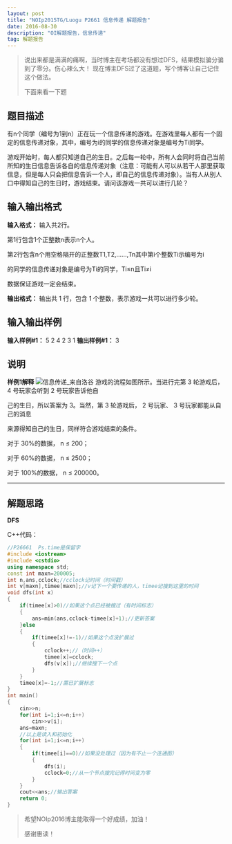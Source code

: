 ```yaml
---
layout: post
title: "NOIp2015TG/Luogu P2661 信息传递 解题报告"
date: 2016-08-30 
description: "OI解题报告，信息传递"
tag: 解题报告
--- 
```


> 说出来都是满满的痛啊，当时博主在考场都没有想过DFS，结果模拟骗分骗到了零分。伤心辣么大！
> 现在博主DFS过了这道题，写个博客让自己记住这个做法。
> 
> 下面来看一下题

题目描述
----

有n个同学（编号为1到n）正在玩一个信息传递的游戏。在游戏里每人都有一个固定的信息传递对象，其中，编号为i的同学的信息传递对象是编号为Ti同学。

游戏开始时，每人都只知道自己的生日。之后每一轮中，所有人会同时将自己当前所知的生日信息告诉各自的信息传递对象（注意：可能有人可以从若干人那里获取信息，但是每人只会把信息告诉一个人，即自己的信息传递对象）。当有人从别人口中得知自己的生日时，游戏结束。请问该游戏一共可以进行几轮？

输入输出格式
------

**输入格式：**
输入共2行。

第1行包含1个正整数n表示n个人。

第2行包含n个用空格隔开的正整数T1,T2,……,Tn其中第i个整数Ti示编号为i

的同学的信息传递对象是编号为Ti的同学，Ti≤n且Ti≠i

数据保证游戏一定会结束。

**输出格式：**
输出共 1 行，包含 1 个整数，表示游戏一共可以进行多少轮。

输入输出样例
------

**输入样例#1：**
5
2 4 2 3 1
**输出样例#1：**
3

说明
--

**样例1解释**
![信息传递_来自洛谷](http://cdnv2.luogu.org/upload/pic/1826.png)
游戏的流程如图所示。当进行完第 3 轮游戏后， 4 号玩家会听到 2 号玩家告诉他自

己的生日，所以答案为 3。当然，第 3 轮游戏后， 2 号玩家、 3 号玩家都能从自己的消息

来源得知自己的生日，同样符合游戏结束的条件。

对于 30%的数据， n ≤ 200；

对于 60%的数据， n ≤ 2500；

对于 100%的数据， n ≤ 200000。

***

解题思路
----

**DFS**

C++代码：

```c++
//P26661  Ps.time是保留字
#include <iostream>
#include <cstdio>
using namespace std;
const int maxn=200005;
int n,ans,cclock;//cclock记时间（时间戳）
int v[maxn],timee[maxn];//v记下一个要传递的人，timee记搜到这里的时间
void dfs(int x)
{
	if(timee[x]>0)//如果这个点已经被搜过（有时间标志）
	{
		ans=min(ans,cclock-timee[x]+1);//更新答案
	}else
	{
		if(timee[x]!=-1)//如果这个点没扩展过
		{
			cclock++;//（时间++）
			timee[x]=cclock;
			dfs(v[x]);//继续搜下一个点
		}
	}
	timee[x]=-1;//置已扩展标志
}
int main()
{
	cin>>n;
	for(int i=1;i<=n;i++)
		cin>>v[i];
	ans=maxn;
	//以上是读入和初始化
	for(int i=1;i<=n;i++)
	{
		if(timee[i]==0)//如果没处理过（因为有不止一个连通图）
		{
			dfs(i);
			cclock=0;//从一个节点搜完记得时间变为零
		}
	}
	cout<<ans;//输出答案
	return 0;
}
```

> 希望NOIp2016博主能取得一个好成绩，加油！
> 
> 感谢惠读！
